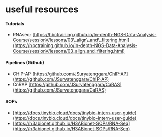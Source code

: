 # useful resources

#### Tutorials

* RNAseq: [https://hbctraining.github.io/In-depth-NGS-Data-Analysis-Course/sessionV/lessons/03\_align\_and\_filtering.html](https://hbctraining.github.io/In-depth-NGS-Data-Analysis-Course/sessionV/lessons/03_align_and_filtering.html)

#### Pipelines (Github)

* CHIP-AP [https://github.com/JSuryatenggara/ChIP-AP](https://github.com/JSuryatenggara/ChIP-AP)
* CnRAP [https://github.com/JSuryatenggara/CaRAS](https://github.com/JSuryatenggara/CaRAS)

#### SOPs

* [https://docs.tinybio.cloud/docs/tinybio-intern-user-guide](https://docs.tinybio.cloud/docs/tinybio-intern-user-guide)
* [https://h3abionet.github.io/H3ABionet-SOPs/RNA-Seq](https://h3abionet.github.io/H3ABionet-SOPs/RNA-Seq)
